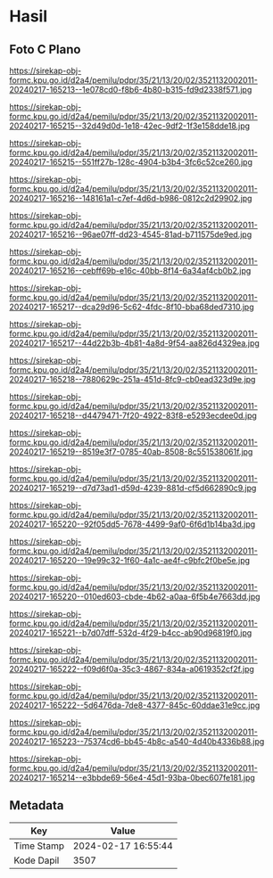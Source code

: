 # Hasil

## Foto C Plano

https://sirekap-obj-formc.kpu.go.id/d2a4/pemilu/pdpr/35/21/13/20/02/3521132002011-20240217-165213--1e078cd0-f8b6-4b80-b315-fd9d2338f571.jpg

https://sirekap-obj-formc.kpu.go.id/d2a4/pemilu/pdpr/35/21/13/20/02/3521132002011-20240217-165215--32d49d0d-1e18-42ec-9df2-1f3e158dde18.jpg

https://sirekap-obj-formc.kpu.go.id/d2a4/pemilu/pdpr/35/21/13/20/02/3521132002011-20240217-165215--551ff27b-128c-4904-b3b4-3fc6c52ce260.jpg

https://sirekap-obj-formc.kpu.go.id/d2a4/pemilu/pdpr/35/21/13/20/02/3521132002011-20240217-165216--148161a1-c7ef-4d6d-b986-0812c2d29902.jpg

https://sirekap-obj-formc.kpu.go.id/d2a4/pemilu/pdpr/35/21/13/20/02/3521132002011-20240217-165216--96ae07ff-dd23-4545-81ad-b711575de9ed.jpg

https://sirekap-obj-formc.kpu.go.id/d2a4/pemilu/pdpr/35/21/13/20/02/3521132002011-20240217-165216--cebff69b-e16c-40bb-8f14-6a34af4cb0b2.jpg

https://sirekap-obj-formc.kpu.go.id/d2a4/pemilu/pdpr/35/21/13/20/02/3521132002011-20240217-165217--dca29d96-5c62-4fdc-8f10-bba68ded7310.jpg

https://sirekap-obj-formc.kpu.go.id/d2a4/pemilu/pdpr/35/21/13/20/02/3521132002011-20240217-165217--44d22b3b-4b81-4a8d-9f54-aa826d4329ea.jpg

https://sirekap-obj-formc.kpu.go.id/d2a4/pemilu/pdpr/35/21/13/20/02/3521132002011-20240217-165218--7880629c-251a-451d-8fc9-cb0ead323d9e.jpg

https://sirekap-obj-formc.kpu.go.id/d2a4/pemilu/pdpr/35/21/13/20/02/3521132002011-20240217-165218--d4479471-7f20-4922-83f8-e5293ecdee0d.jpg

https://sirekap-obj-formc.kpu.go.id/d2a4/pemilu/pdpr/35/21/13/20/02/3521132002011-20240217-165219--8519e3f7-0785-40ab-8508-8c551538061f.jpg

https://sirekap-obj-formc.kpu.go.id/d2a4/pemilu/pdpr/35/21/13/20/02/3521132002011-20240217-165219--d7d73ad1-d59d-4239-881d-cf5d662890c9.jpg

https://sirekap-obj-formc.kpu.go.id/d2a4/pemilu/pdpr/35/21/13/20/02/3521132002011-20240217-165220--92f05dd5-7678-4499-9af0-6f6d1b14ba3d.jpg

https://sirekap-obj-formc.kpu.go.id/d2a4/pemilu/pdpr/35/21/13/20/02/3521132002011-20240217-165220--19e99c32-1f60-4a1c-ae4f-c9bfc2f0be5e.jpg

https://sirekap-obj-formc.kpu.go.id/d2a4/pemilu/pdpr/35/21/13/20/02/3521132002011-20240217-165220--010ed603-cbde-4b62-a0aa-6f5b4e7663dd.jpg

https://sirekap-obj-formc.kpu.go.id/d2a4/pemilu/pdpr/35/21/13/20/02/3521132002011-20240217-165221--b7d07dff-532d-4f29-b4cc-ab90d96819f0.jpg

https://sirekap-obj-formc.kpu.go.id/d2a4/pemilu/pdpr/35/21/13/20/02/3521132002011-20240217-165222--f09d6f0a-35c3-4867-834a-a0619352cf2f.jpg

https://sirekap-obj-formc.kpu.go.id/d2a4/pemilu/pdpr/35/21/13/20/02/3521132002011-20240217-165222--5d6476da-7de8-4377-845c-60ddae31e9cc.jpg

https://sirekap-obj-formc.kpu.go.id/d2a4/pemilu/pdpr/35/21/13/20/02/3521132002011-20240217-165223--75374cd6-bb45-4b8c-a540-4d40b4336b88.jpg

https://sirekap-obj-formc.kpu.go.id/d2a4/pemilu/pdpr/35/21/13/20/02/3521132002011-20240217-165214--e3bbde69-56e4-45d1-93ba-0bec607fe181.jpg


## Metadata

| Key        | Value               |
| ---------- | ------------------- |
| Time Stamp | 2024-02-17 16:55:44 |
| Kode Dapil | 3507                |



